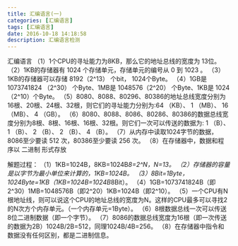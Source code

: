 ```yaml
---
title: 汇编语言(一)
categories: [汇编语言]
tags: [汇编语言]
date: 2016-10-18 14:18:58
description: 汇编语言检测
---
```


汇编语言
（1）1个CPU的寻址能力为8KB，那么它的地址总线的宽度为 13位。
（2）1KB的存储器有 1024 个存储单元，存储单元的编号从 0 到 1023 。
（3）1KB的存储器可以存储 8192（2^13） 个bit， 1024个Byte。
（4）1GB是 1073741824 （2^30） 个Byte、1MB是 1048576（2^20） 个Byte、1KB是 1024（2^10）个Byte。
（5）8080、8088、80296、80386的地址总线宽度分别为16根、20根、24根、32根，则它们的寻址能力分别为:64 （KB）、 1 （MB）、 16 （MB）、 4 （GB）。
（6）8080、8088、8086、80286、80386的数据总线宽度分别为8根、8根、16根、16根、32根。则它们一次可以传送的数据为: 1 （B）、 1 （B）、 2 （B）、 2 （B）、 4 （B）。
（7）从内存中读取1024字节的数据，8086至少要读 512 次，80386至少要读 256 次。
（8）在存储器中，数据和程序以 二进制 形式存放

解题过程：
（1）1KB=1024B，8KB=1024B*8=2^N，N=13。
（2）存储器的容量是以字节为最小单位来计算的，1KB=1024B。
（3）8Bit=1Byte，1024Byte=1KB（1KB=1024B=1024B*8Bit）。
（4）1GB=1073741824B（即2^30）1MB=1048576B（即2^20）1KB=1024B（即2^10）。
（5）一个CPU有N根地址线，则可以说这个CPU的地址总线的宽度为N。这样的CPU最多可以寻找2的N次方个内存单元。（一个内存单元=1Byte）。
（6）8根数据总线一次可以传送8位二进制数据（即一个字节）。
（7）8086的数据总线宽度为16根（即一次传送的数据为2B）1024B/2B=512，同理1024B/4B=256。
（8）在存储器中指令和数据没有任何区别，都是二进制信息。


